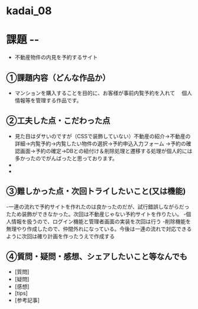 # kadai_08
# 課題 --
- 不動産物件の内見を予約するサイト
## ①課題内容（どんな作品か）
- マンションを購入することを目的に、お客様が事前内覧予約を入れて
　個人情報等を管理する作品です。
## ②工夫した点・こだわった点
- 見た目はダサいのですが（CSSで装飾していない）不動産の紹介→不動産の詳細→内覧予約→内覧したい物件の選択→予約申込入力フォーム
→予約の確認画面→予約の確定→DBとの紐付け＆削除処理と遷移する処理が個人的には多かったのでがんばったと思っております。
- 
- 
## ③難しかった点・次回トライしたいこと(又は機能)
-一連の流れで予約サイトを作れたのは良かったのだが、試行錯誤しながらだったため装飾ができなかった。次回は不動産じゃない予約サイトを作りたい。
-個人情報を扱うので、ログイン機能と管理者画面の実装を次回は行う
-削除機能を無理やり作成したので、仲間外れになっている。今後は一連の流れで対応できるように次回は確り計画を作ったうえで作成する 
## ④質問・疑問・感想、シェアしたいこと等なんでも
- [質問]
- [疑問]
- [感想]
- [tips]
- [参考記事]
